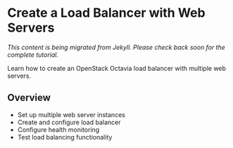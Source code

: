 # Create a Load Balancer with Web Servers

*This content is being migrated from Jekyll. Please check back soon for the complete tutorial.*

Learn how to create an OpenStack Octavia load balancer with multiple web servers.

## Overview
- Set up multiple web server instances
- Create and configure load balancer
- Configure health monitoring
- Test load balancing functionality
